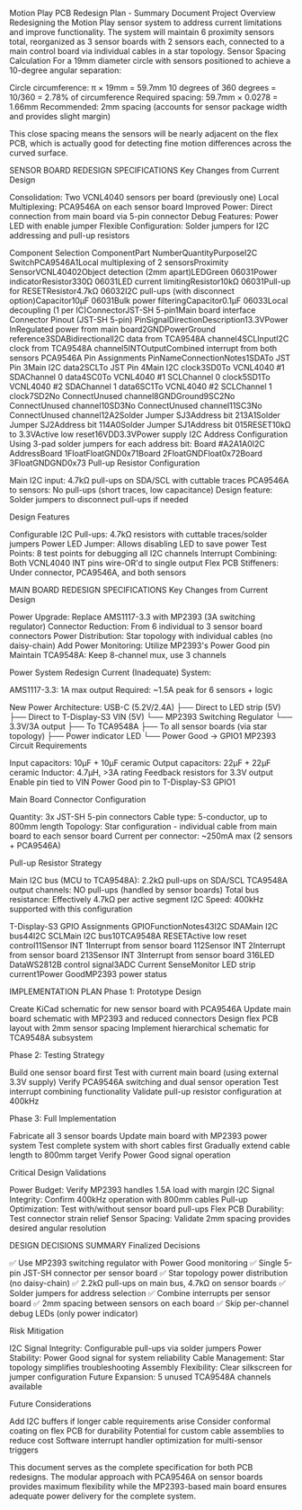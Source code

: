 Motion Play PCB Redesign Plan - Summary Document
Project Overview
Redesigning the Motion Play sensor system to address current limitations and improve functionality. The system will maintain 6 proximity sensors total, reorganized as 3 sensor boards with 2 sensors each, connected to a main control board via individual cables in a star topology.
Sensor Spacing Calculation
For a 19mm diameter circle with sensors positioned to achieve a 10-degree angular separation:

Circle circumference: π × 19mm = 59.7mm
10 degrees of 360 degrees = 10/360 = 2.78% of circumference
Required spacing: 59.7mm × 0.0278 = 1.66mm
Recommended: 2mm spacing (accounts for sensor package width and provides slight margin)

This close spacing means the sensors will be nearly adjacent on the flex PCB, which is actually good for detecting fine motion differences across the curved surface.

SENSOR BOARD REDESIGN SPECIFICATIONS
Key Changes from Current Design

Consolidation: Two VCNL4040 sensors per board (previously one)
Local Multiplexing: PCA9546A on each sensor board
Improved Power: Direct connection from main board via 5-pin connector
Debug Features: Power LED with enable jumper
Flexible Configuration: Solder jumpers for I2C addressing and pull-up resistors

Component Selection
ComponentPart NumberQuantityPurposeI2C SwitchPCA9546A1Local multiplexing of 2 sensorsProximity SensorVCNL40402Object detection (2mm apart)LEDGreen 06031Power indicatorResistor330Ω 06031LED current limitingResistor10kΩ 06031Pull-up for RESETResistor4.7kΩ 06032I2C pull-ups (with disconnect option)Capacitor10µF 06031Bulk power filteringCapacitor0.1µF 06033Local decoupling (1 per IC)ConnectorJST-SH 5-pin1Main board interface
Connector Pinout (JST-SH 5-pin)
PinSignalDirectionDescription13.3VPower InRegulated power from main board2GNDPowerGround reference3SDABidirectionalI2C data from TCA9548A channel4SCLInputI2C clock from TCA9548A channel5INTOutputCombined interrupt from both sensors
PCA9546A Pin Assignments
PinNameConnectionNotes1SDATo JST Pin 3Main I2C data2SCLTo JST Pin 4Main I2C clock3SD0To VCNL4040 #1 SDAChannel 0 data4SC0To VCNL4040 #1 SCLChannel 0 clock5SD1To VCNL4040 #2 SDAChannel 1 data6SC1To VCNL4040 #2 SCLChannel 1 clock7SD2No ConnectUnused channel8GNDGround9SC2No ConnectUnused channel10SD3No ConnectUnused channel11SC3No ConnectUnused channel12A2Solder Jumper SJ3Address bit 213A1Solder Jumper SJ2Address bit 114A0Solder Jumper SJ1Address bit 015RESET10kΩ to 3.3VActive low reset16VDD3.3VPower supply
I2C Address Configuration
Using 3-pad solder jumpers for each address bit:
Board #A2A1A0I2C AddressBoard 1FloatFloatGND0x71Board 2FloatGNDFloat0x72Board 3FloatGNDGND0x73
Pull-up Resistor Configuration

Main I2C input: 4.7kΩ pull-ups on SDA/SCL with cuttable traces
PCA9546A to sensors: No pull-ups (short traces, low capacitance)
Design feature: Solder jumpers to disconnect pull-ups if needed

Design Features

Configurable I2C Pull-ups: 4.7kΩ resistors with cuttable traces/solder jumpers
Power LED Jumper: Allows disabling LED to save power
Test Points: 8 test points for debugging all I2C channels
Interrupt Combining: Both VCNL4040 INT pins wire-OR'd to single output
Flex PCB Stiffeners: Under connector, PCA9546A, and both sensors


MAIN BOARD REDESIGN SPECIFICATIONS
Key Changes from Current Design

Power Upgrade: Replace AMS1117-3.3 with MP2393 (3A switching regulator)
Connector Reduction: From 6 individual to 3 sensor board connectors
Power Distribution: Star topology with individual cables (no daisy-chain)
Add Power Monitoring: Utilize MP2393's Power Good pin
Maintain TCA9548A: Keep 8-channel mux, use 3 channels

Power System Redesign
Current (Inadequate) System:

AMS1117-3.3: 1A max output
Required: ~1.5A peak for 6 sensors + logic

New Power Architecture:
USB-C (5.2V/2.4A) 
    ├── Direct to LED strip (5V)
    ├── Direct to T-Display-S3 VIN (5V)
    └── MP2393 Switching Regulator
        └── 3.3V/3A output
            ├── To TCA9548A
            ├── To all sensor boards (via star topology)
            ├── Power indicator LED
            └── Power Good → GPIO1
MP2393 Circuit Requirements

Input capacitors: 10µF + 10µF ceramic
Output capacitors: 22µF + 22µF ceramic
Inductor: 4.7µH, >3A rating
Feedback resistors for 3.3V output
Enable pin tied to VIN
Power Good pin to T-Display-S3 GPIO1

Main Board Connector Configuration

Quantity: 3x JST-SH 5-pin connectors
Cable type: 5-conductor, up to 800mm length
Topology: Star configuration - individual cable from main board to each sensor board
Current per connector: ~250mA max (2 sensors + PCA9546A)

Pull-up Resistor Strategy

Main I2C bus (MCU to TCA9548A): 2.2kΩ pull-ups on SDA/SCL
TCA9548A output channels: NO pull-ups (handled by sensor boards)
Total bus resistance: Effectively 4.7kΩ per active segment
I2C Speed: 400kHz supported with this configuration

T-Display-S3 GPIO Assignments
GPIOFunctionNotes43I2C SDAMain I2C bus44I2C SCLMain I2C bus10TCA9548A RESETActive low reset control11Sensor INT 1Interrupt from sensor board 112Sensor INT 2Interrupt from sensor board 213Sensor INT 3Interrupt from sensor board 316LED DataWS2812B control signal3ADC Current SenseMonitor LED strip current1Power GoodMP2393 power status

IMPLEMENTATION PLAN
Phase 1: Prototype Design

Create KiCad schematic for new sensor board with PCA9546A
Update main board schematic with MP2393 and reduced connectors
Design flex PCB layout with 2mm sensor spacing
Implement hierarchical schematic for TCA9548A subsystem

Phase 2: Testing Strategy

Build one sensor board first
Test with current main board (using external 3.3V supply)
Verify PCA9546A switching and dual sensor operation
Test interrupt combining functionality
Validate pull-up resistor configuration at 400kHz

Phase 3: Full Implementation

Fabricate all 3 sensor boards
Update main board with MP2393 power system
Test complete system with short cables first
Gradually extend cable length to 800mm target
Verify Power Good signal operation

Critical Design Validations

Power Budget: Verify MP2393 handles 1.5A load with margin
I2C Signal Integrity: Confirm 400kHz operation with 800mm cables
Pull-up Optimization: Test with/without sensor board pull-ups
Flex PCB Durability: Test connector strain relief
Sensor Spacing: Validate 2mm spacing provides desired angular resolution


DESIGN DECISIONS SUMMARY
Finalized Decisions

✅ Use MP2393 switching regulator with Power Good monitoring
✅ Single 5-pin JST-SH connector per sensor board
✅ Star topology power distribution (no daisy-chain)
✅ 2.2kΩ pull-ups on main bus, 4.7kΩ on sensor boards
✅ Solder jumpers for address selection
✅ Combine interrupts per sensor board
✅ 2mm spacing between sensors on each board
✅ Skip per-channel debug LEDs (only power indicator)

Risk Mitigation

I2C Signal Integrity: Configurable pull-ups via solder jumpers
Power Stability: Power Good signal for system reliability
Cable Management: Star topology simplifies troubleshooting
Assembly Flexibility: Clear silkscreen for jumper configuration
Future Expansion: 5 unused TCA9548A channels available

Future Considerations

Add I2C buffers if longer cable requirements arise
Consider conformal coating on flex PCB for durability
Potential for custom cable assemblies to reduce cost
Software interrupt handler optimization for multi-sensor triggers


This document serves as the complete specification for both PCB redesigns. The modular approach with PCA9546A on sensor boards provides maximum flexibility while the MP2393-based main board ensures adequate power delivery for the complete system.